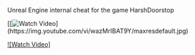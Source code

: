 Unreal Engine internal cheat for the game HarshDoorstop


[[![Watch Video]([https://www.youtube.com/watch?v=tYZHf2m0R8U](https://www.youtube.com/watch?v=wazMrIBAT9Y))](https://img.youtube.com/vi/wazMrIBAT9Y/maxresdefault.jpg)

[![Watch Video]]([https://www.youtube.com/watch?v=tYZHf2m0R8U](https://studio.youtube.com/channel/UCwCUaWX01NjJUoiLr0dgyeA/videos/upload?filter=%5B%5D&sort=%7B%22columnType%22%3A%22date%22%2C%22sortOrder%22%3A%22DESCENDING%22%7D))
